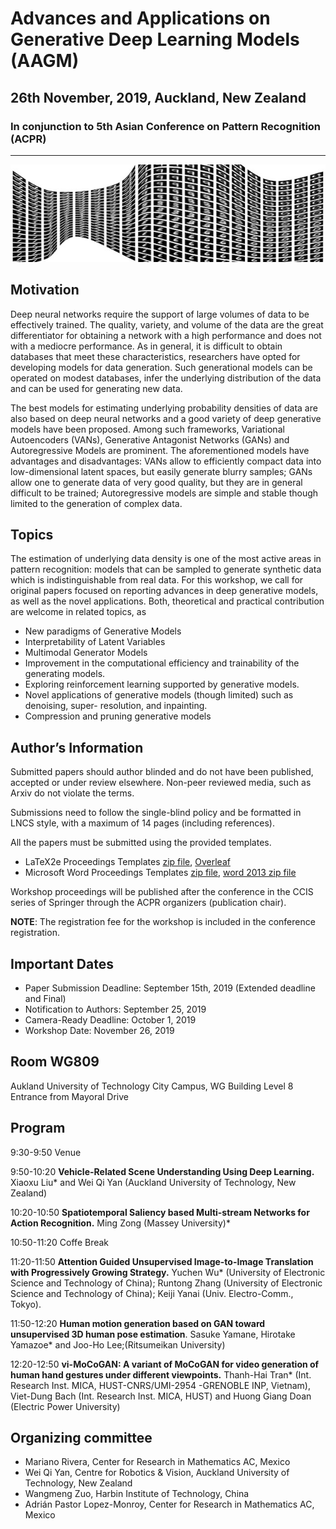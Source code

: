 ﻿# Advances and Applications on Generative Deep Learning Models (AAGM)


## 26th November, 2019, Auckland, New Zealand 

### In conjunction to 5th Asian Conference on Pattern Recognition (ACPR) </span></center>
_______

<img src="bended.jpg" alt="bended" class="center">


## Motivation


Deep neural networks require the support of large volumes of data to be effectively trained. The quality, variety, and volume of the data are the great differentiator for obtaining a network with a high performance and does not with a mediocre performance. As in general, it is difficult to obtain databases that meet these characteristics, researchers have opted for developing models for data generation. Such generational models can be operated on modest databases, infer the underlying distribution of the data and can be used for generating new data.

The best models for estimating underlying probability densities of data are also based on deep neural networks and a good variety of deep generative models have been proposed. Among such frameworks, Variational Autoencoders (VANs), Generative Antagonist Networks (GANs) and Autoregressive Models are prominent. The aforementioned models have advantages and disadvantages: VANs allow to efficiently compact data into low-dimensional latent spaces, but easily generate blurry samples; GANs allow one to generate data of very good quality, but they are in general difficult to be trained; Autoregressive models are simple and stable though limited to the generation of complex data.

## Topics

The estimation of underlying data density is one of the most active areas in pattern recognition: models that can be sampled to generate synthetic data which is indistinguishable from real data.  For this workshop, we call for original papers focused on reporting advances in deep generative models, as well as the novel applications. Both, theoretical and practical contribution are welcome in related topics, as

- New paradigms of Generative Models
- Interpretability of Latent Variables
- Multimodal Generator Models
- Improvement in the computational efficiency and trainability of the generating models.
-  Exploring reinforcement learning supported by generative models.
- Novel applications of generative models (though limited) such as denoising, super- resolution, and inpainting.
- Compression and pruning generative models

## Author’s Information

Submitted papers should author blinded and do not have been published, accepted or under review elsewhere. Non-peer reviewed media, such as Arxiv do not violate the terms.

Submissions need to follow the single-blind policy and be formatted in LNCS style, with a maximum of 14 pages (including references).

All the papers must be submitted using the provided templates.

- LaTeX2e Proceedings Templates [zip file](ftp://ftp.springernature.com/cs-proceeding/llncs/llncs2e.zip), [Overleaf](https://www.overleaf.com/latex/templates/springer-lecture-notes-in-computer-science/kzwwpvhwnvfj#.WuA4JS5uZpi)
- Microsoft Word Proceedings Templates [zip file](ftp://ftp.springernature.com/cs-proceeding/llncs/word/splnproc1703.zip), [word 2013 zip file](https://resource-cms.springernature.com/springer-cms/rest/v1/content/7117506/data/v1)

Workshop proceedings will be published after the conference in the CCIS series of Springer through the ACPR organizers (publication chair).

**NOTE**: The registration fee for the workshop is included in the conference registration. 
  
## Important Dates

- Paper Submission Deadline: September 15th, 2019 (Extended deadline and Final)
- Notification to Authors:  September 25, 2019
- Camera-Ready Deadline:  October 1, 2019
- Workshop Date: November 26, 2019

## Room WG809

Aukland University of Technology 
City Campus, 
WG Building Level 8
Entrance from Mayoral Drive

## Program

9:30-9:50 Venue

9:50-10:20 **Vehicle-Related Scene Understanding Using Deep Learning.**
Xiaoxu Liu* and Wei Qi Yan (Auckland University of Technology, New Zealand)

10:20-10:50  **Spatiotemporal Saliency based Multi-stream Networks for Action Recognition.** Ming Zong (Massey University)*

10:50-11:20 Coffe Break

11:20-11:50 **Attention Guided Unsupervised Image-to-Image Translation with Progressively Growing Strategy.** Yuchen Wu* (University of Electronic Science and Technology of China); Runtong Zhang (University of Electronic Science and Technology of China); Keiji Yanai (Univ. Electro-Comm., Tokyo). 

11:50-12:20 **Human motion generation based on GAN toward unsupervised 3D human pose estimation**. Sasuke Yamane, Hirotake Yamazoe* and Joo-Ho Lee;(Ritsumeikan University)

12:20-12:50 **vi-MoCoGAN: A variant of MoCoGAN for video generation of human hand gestures under different viewpoints.** Thanh-Hai Tran* (Int. Research Inst. MICA, HUST-CNRS/UMI-2954 -GRENOBLE INP, Vietnam), Viet-Dung Bach (Int. Research Inst. MICA, HUST) and Huong Giang Doan (Electric Power University)




  




  




  


  




## Organizing committee

- Mariano Rivera, Center for Research in Mathematics AC, Mexico
- Wei Qi Yan, Centre for Robotics & Vision, Auckland University of Technology, New Zealand
- Wangmeng Zuo, Harbin Institute of Technology, China
- Adrián Pastor Lopez-Monroy, Center for Research in Mathematics AC, Mexico
